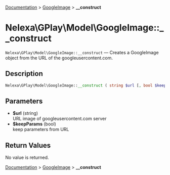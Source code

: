 [Documentation](../../README.md) > [GoogleImage](README.md) > **__construct**

# Nelexa\GPlay\Model\GoogleImage::__construct
`Nelexa\GPlay\Model\GoogleImage::__construct` — Creates a GoogleImage object from the URL of the googleusercontent.com.

## Description
```php
Nelexa\GPlay\Model\GoogleImage::__construct ( string $url [, bool $keepParams = true ] )
```

## Parameters
* **$url** (string)  
URL image of googleusercontent.com server
* **$keepParams** (bool)  
keep parameters from URL

## Return Values
No value is returned.

[Documentation](../../README.md) > [GoogleImage](README.md) > **__construct**
